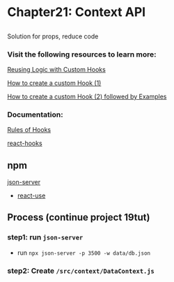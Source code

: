 # Chapter21: Context API

## 

Solution for props, reduce code

### Visit the following resources to learn more:

[Reusing Logic with Custom Hooks](https://react.dev/learn/reusing-logic-with-custom-hooks)

[How to create a custom Hook (1)](https://www.freecodecamp.org/news/how-to-create-react-hooks/)

[How to create a custom Hook (2) followed by Examples](https://www.robinwieruch.de/react-custom-hook/)

### Documentation:

[Rules of Hooks](https://legacy.reactjs.org/docs/hooks-rules.html)

[react-hooks](https://nikgraf.github.io/react-hooks)

## npm

[json-server](https://www.npmjs.com/package/json-server?activeTab=readme)

* [react-use](https://www.npmjs.com/package/react-use)

## Process (continue project 19tut)

### step1: run `json-server`

- run `npx json-server -p 3500 -w data/db.json`

### step2: Create `/src/context/DataContext.js`
